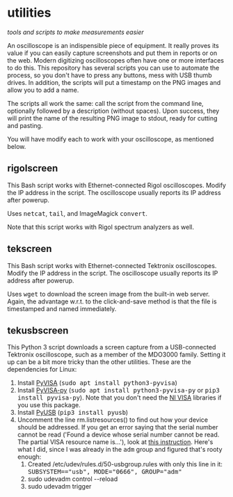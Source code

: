 # utilities
*tools and scripts to make measurements easier*

An oscilloscope is an indispensible piece of equipment. It really proves its value if you can easily capture screenshots and put them in reports or on the web. Modern digitizing oscilloscopes often have one or more interfaces to do this.
This repository has several scripts you can use to automate the process, so you don't have to press any buttons, mess with USB thumb drives. In addition, the scripts will put a timestamp on the PNG images and allow you to add a name.

The scripts all work the same: call the script from the command line, optionally followed by a description (without spaces). Upon success, they will print the name of the resulting PNG image to stdout, ready for cutting and pasting.

You will have modify each to work with your oscilloscope, as mentioned below.

## rigolscreen
This Bash script works with Ethernet-connected Rigol oscilloscopes. Modify the IP address in the script. The oscilloscope usually reports its IP address after powerup.

Uses <tt>netcat</tt>, <tt>tail</tt>, <head></tt> and ImageMagick <tt>convert</tt>.

Note that this script works with Rigol spectrum analyzers as well.

## tekscreen
This Bash script works with Ethernet-connected Tektronix oscilloscopes. Modify the IP address in the script. The oscilloscope usually reports its IP address after powerup.

Uses <tt>wget</tt> to download the screen image from the built-in web server. Again, the advantage w.r.t. to the click-and-save method is that the file is timestamped and named immediately.

## tekusbscreen
This Python 3 script downloads a screen capture from a USB-connected Tektronix oscilloscope, such as a member of the MDO3000 family. Setting it up can be a bit more tricky than the other utilities. These are the dependencies for Linux:
1. Install [PyVISA](https://pyvisa.readthedocs.io/en/latest/) (<tt>sudo apt install python3-pyvisa</tt>)
1. Install [PyVISA-py](https://pyvisa-py.readthedocs.io/en/latest/) (<tt>sudo apt install python3-pyvisa-py</tt> or <tt>pip3 install pyvisa-py</tt>). Note that you don't need the [NI VISA](http://www.ni.com/download/ni-linux-device-drivers-2018/7664/en/) libraries if you use this package.
1. Install [PyUSB](https://github.com/pyusb/pyusb) (<tt>pip3 install pyusb</tt>)
1. Uncomment the line rm.listresources() to find out how your device should be addressed. If you get an error saying that the serial number cannot be read ('Found a device whose serial number cannot be read. The partial VISA resource name is...'), look at [this instruction](https://techoverflow.net/2019/08/09/how-to-fix-pyvisa-found-a-device-whose-serial-number-cannot-be-read-the-partial-visa-resource-name-is-usb0-0instr/). Here's what I did, since I was already in the <tt>adm</tt> group and figured that's rooty enough:
   1. Created /etc/udev/rules.d/50-usbgroup.rules with only this line in it:
      <tt>SUBSYSTEM=="usb", MODE="0666", GROUP="adm"</tt>
   1. sudo udevadm control --reload
   1. sudo udevadm trigger
